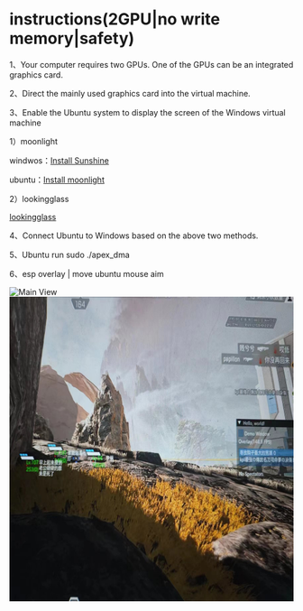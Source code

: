 # instructions(2GPU|no write memory|safety)

1、Your computer requires two GPUs. One of the GPUs can be an integrated graphics card.

2、Direct the mainly used graphics card into the virtual machine.  

3、Enable the Ubuntu system to display the screen of the Windows virtual machine  

1）moonlight

windwos：[Install Sunshine](https://github.com/LizardByte/Sunshine)

ubuntu：[Install moonlight](https://moonlight-stream.org/)

2）lookingglass

[lookingglass](https://looking-glass.io/)

4、Connect Ubuntu to Windows based on the above two methods.  

5、Ubuntu run sudo ./apex_dma

6、esp overlay |  move ubuntu mouse aim

<img src="effect drawing.jpg" alt="Main View" width="960" height="540">

<img src="effect drawing2.jpg" alt="Main View" width="960" height="540">

